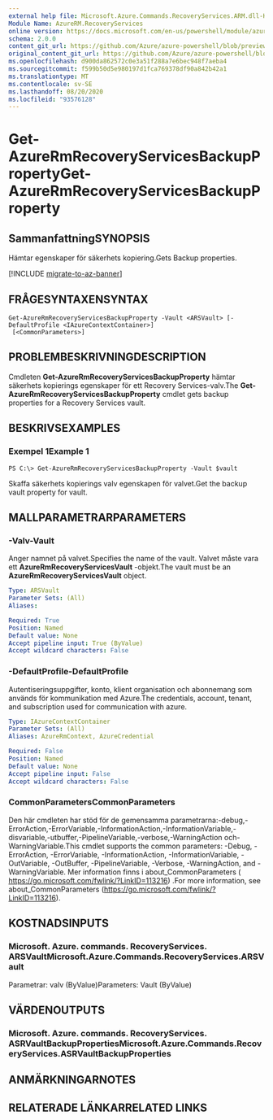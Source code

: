 ```yaml
---
external help file: Microsoft.Azure.Commands.RecoveryServices.ARM.dll-Help.xml
Module Name: AzureRM.RecoveryServices
online version: https://docs.microsoft.com/en-us/powershell/module/azurerm.recoveryservices/get-azurermrecoveryservicesbackupproperty
schema: 2.0.0
content_git_url: https://github.com/Azure/azure-powershell/blob/preview/src/ResourceManager/RecoveryServices/Commands.RecoveryServices/help/Get-AzureRmRecoveryServicesBackupProperty.md
original_content_git_url: https://github.com/Azure/azure-powershell/blob/preview/src/ResourceManager/RecoveryServices/Commands.RecoveryServices/help/Get-AzureRmRecoveryServicesBackupProperty.md
ms.openlocfilehash: d900da862572c0e3a51f288a7e6bec948f7aeba4
ms.sourcegitcommit: f599b50d5e980197d1fca769378df90a842b42a1
ms.translationtype: MT
ms.contentlocale: sv-SE
ms.lasthandoff: 08/20/2020
ms.locfileid: "93576128"
---
```

# <span data-ttu-id="c4dea-101">Get-AzureRmRecoveryServicesBackupProperty</span><span class="sxs-lookup"><span data-stu-id="c4dea-101">Get-AzureRmRecoveryServicesBackupProperty</span></span>

## <span data-ttu-id="c4dea-102">Sammanfattning</span><span class="sxs-lookup"><span data-stu-id="c4dea-102">SYNOPSIS</span></span>
<span data-ttu-id="c4dea-103">Hämtar egenskaper för säkerhets kopiering.</span><span class="sxs-lookup"><span data-stu-id="c4dea-103">Gets Backup properties.</span></span>

[!INCLUDE [migrate-to-az-banner](../../includes/migrate-to-az-banner.md)]

## <span data-ttu-id="c4dea-104">FRÅGESYNTAXEN</span><span class="sxs-lookup"><span data-stu-id="c4dea-104">SYNTAX</span></span>

```
Get-AzureRmRecoveryServicesBackupProperty -Vault <ARSVault> [-DefaultProfile <IAzureContextContainer>]
 [<CommonParameters>]
```

## <span data-ttu-id="c4dea-105">PROBLEMBESKRIVNING</span><span class="sxs-lookup"><span data-stu-id="c4dea-105">DESCRIPTION</span></span>
<span data-ttu-id="c4dea-106">Cmdleten **Get-AzureRmRecoveryServicesBackupProperty** hämtar säkerhets kopierings egenskaper för ett Recovery Services-valv.</span><span class="sxs-lookup"><span data-stu-id="c4dea-106">The **Get-AzureRmRecoveryServicesBackupProperty** cmdlet gets backup properties for a Recovery Services vault.</span></span>

## <span data-ttu-id="c4dea-107">BESKRIVS</span><span class="sxs-lookup"><span data-stu-id="c4dea-107">EXAMPLES</span></span>

### <span data-ttu-id="c4dea-108">Exempel 1</span><span class="sxs-lookup"><span data-stu-id="c4dea-108">Example 1</span></span>
```
PS C:\> Get-AzureRmRecoveryServicesBackupProperty -Vault $vault
```

<span data-ttu-id="c4dea-109">Skaffa säkerhets kopierings valv egenskapen för valvet.</span><span class="sxs-lookup"><span data-stu-id="c4dea-109">Get the backup vault property for vault.</span></span>

## <span data-ttu-id="c4dea-110">MALLPARAMETRAR</span><span class="sxs-lookup"><span data-stu-id="c4dea-110">PARAMETERS</span></span>

### <span data-ttu-id="c4dea-111">-Valv</span><span class="sxs-lookup"><span data-stu-id="c4dea-111">-Vault</span></span>
<span data-ttu-id="c4dea-112">Anger namnet på valvet.</span><span class="sxs-lookup"><span data-stu-id="c4dea-112">Specifies the name of the vault.</span></span>
<span data-ttu-id="c4dea-113">Valvet måste vara ett **AzureRmRecoveryServicesVault** -objekt.</span><span class="sxs-lookup"><span data-stu-id="c4dea-113">The vault must be an **AzureRmRecoveryServicesVault** object.</span></span>

```yaml
Type: ARSVault
Parameter Sets: (All)
Aliases:

Required: True
Position: Named
Default value: None
Accept pipeline input: True (ByValue)
Accept wildcard characters: False
```

### <span data-ttu-id="c4dea-114">-DefaultProfile</span><span class="sxs-lookup"><span data-stu-id="c4dea-114">-DefaultProfile</span></span>
<span data-ttu-id="c4dea-115">Autentiseringsuppgifter, konto, klient organisation och abonnemang som används för kommunikation med Azure.</span><span class="sxs-lookup"><span data-stu-id="c4dea-115">The credentials, account, tenant, and subscription used for communication with azure.</span></span>

```yaml
Type: IAzureContextContainer
Parameter Sets: (All)
Aliases: AzureRmContext, AzureCredential

Required: False
Position: Named
Default value: None
Accept pipeline input: False
Accept wildcard characters: False
```

### <span data-ttu-id="c4dea-116">CommonParameters</span><span class="sxs-lookup"><span data-stu-id="c4dea-116">CommonParameters</span></span>
<span data-ttu-id="c4dea-117">Den här cmdleten har stöd för de gemensamma parametrarna:-debug,-ErrorAction,-ErrorVariable,-InformationAction,-InformationVariable,-disvariable,-utbuffer,-PipelineVariable,-verbose,-WarningAction och-WarningVariable.</span><span class="sxs-lookup"><span data-stu-id="c4dea-117">This cmdlet supports the common parameters: -Debug, -ErrorAction, -ErrorVariable, -InformationAction, -InformationVariable, -OutVariable, -OutBuffer, -PipelineVariable, -Verbose, -WarningAction, and -WarningVariable.</span></span> <span data-ttu-id="c4dea-118">Mer information finns i about_CommonParameters ( https://go.microsoft.com/fwlink/?LinkID=113216) .</span><span class="sxs-lookup"><span data-stu-id="c4dea-118">For more information, see about_CommonParameters (https://go.microsoft.com/fwlink/?LinkID=113216).</span></span>

## <span data-ttu-id="c4dea-119">KOSTNADS</span><span class="sxs-lookup"><span data-stu-id="c4dea-119">INPUTS</span></span>

### <span data-ttu-id="c4dea-120">Microsoft. Azure. commands. RecoveryServices. ARSVault</span><span class="sxs-lookup"><span data-stu-id="c4dea-120">Microsoft.Azure.Commands.RecoveryServices.ARSVault</span></span>
<span data-ttu-id="c4dea-121">Parametrar: valv (ByValue)</span><span class="sxs-lookup"><span data-stu-id="c4dea-121">Parameters: Vault (ByValue)</span></span>

## <span data-ttu-id="c4dea-122">VÄRDEN</span><span class="sxs-lookup"><span data-stu-id="c4dea-122">OUTPUTS</span></span>

### <span data-ttu-id="c4dea-123">Microsoft. Azure. commands. RecoveryServices. ASRVaultBackupProperties</span><span class="sxs-lookup"><span data-stu-id="c4dea-123">Microsoft.Azure.Commands.RecoveryServices.ASRVaultBackupProperties</span></span>

## <span data-ttu-id="c4dea-124">ANMÄRKNINGAR</span><span class="sxs-lookup"><span data-stu-id="c4dea-124">NOTES</span></span>

## <span data-ttu-id="c4dea-125">RELATERADE LÄNKAR</span><span class="sxs-lookup"><span data-stu-id="c4dea-125">RELATED LINKS</span></span>
